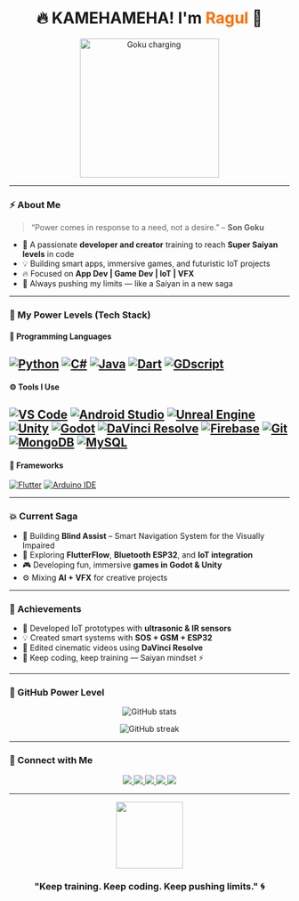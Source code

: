 <!-- ⚡ GOKU-THEMED GITHUB PROFILE README BY RAGUL -->

<h1 align="center">🔥 KAMEHAMEHA! I'm <span style="color:#FF6F00;">Ragul</span> 🐉</h1>

<p align="center">
  <img src="https://media.giphy.com/media/11bXQwA4aY5E2I/giphy.gif" width="250px" alt="Goku charging">
</p>

---

### ⚡ About Me  
> “Power comes in response to a need, not a desire.” – **Son Goku**

- 💪 A passionate **developer and creator** training to reach **Super Saiyan levels** in code  
- 💡 Building smart apps, immersive games, and futuristic IoT projects  
- 🔥 Focused on **App Dev | Game Dev | IoT | VFX**
- 🌌 Always pushing my limits — like a Saiyan in a new saga

---

### 🧠 My Power Levels (Tech Stack)

#### 🐉 Programming Languages
  [![Python](https://img.shields.io/badge/Python-3776AB?logo=python&logoColor=white)](https://www.python.org)
  [![C#](https://img.shields.io/badge/C%23-239120?logo=csharp&logoColor=white)](https://docs.microsoft.com/dotnet/csharp/)
  [![Java](https://img.shields.io/badge/Java-007396?logo=java&logoColor=white)](https://www.oracle.com/java/)
  [![Dart](https://img.shields.io/badge/Dart-0175C2?logo=dart&logoColor=white)](https://dart.dev)
  [![GDscript](https://img.shields.io/badge/GDscript-478CBF?logo=godot-engine&logoColor=white)](https://godotengine.org)
---

#### ⚙️ Tools I Use
  [![VS Code](https://img.shields.io/badge/VS%20Code-007ACC?logo=visual-studio-code&logoColor=white)](https://code.visualstudio.com/)
  [![Android Studio](https://img.shields.io/badge/Android%20Studio-3DDC84?logo=android-studio&logoColor=white)](https://developer.android.com/studio)
  [![Unreal Engine](https://img.shields.io/badge/Unreal%20Engine-0E1128?logo=unreal-engine&logoColor=white)](https://www.unrealengine.com/)
  [![Unity](https://img.shields.io/badge/Unity-100000?logo=unity&logoColor=white)](https://unity.com/)
  [![Godot](https://img.shields.io/badge/Godot-478CBF?logo=godot-engine&logoColor=white)](https://godotengine.org/)
  [![DaVinci Resolve](https://img.shields.io/badge/DaVinci%20Resolve-1C1C1C?logo=davinci-resolve&logoColor=white)](https://www.blackmagicdesign.com/products/davinciresolve/)
  [![Firebase](https://img.shields.io/badge/Firebase-FFCA28?logo=firebase&logoColor=black)](https://firebase.google.com/)
  [![Git](https://img.shields.io/badge/Git-F05032?logo=git&logoColor=white)](https://git-scm.com/)
  [![MongoDB](https://img.shields.io/badge/MongoDB-4EA94B?logo=mongodb&logoColor=white)](https://www.mongodb.com/)
  [![MySQL](https://img.shields.io/badge/MySQL-4479A1?logo=mysql&logoColor=white)](https://www.mysql.com/)
---

#### 🧩 Frameworks
  [![Flutter](https://img.shields.io/badge/Flutter-02569B?logo=flutter&logoColor=white)](https://flutter.dev/)
  [![Arduino IDE](https://img.shields.io/badge/Arduino%20IDE-00979D?logo=arduino&logoColor=white)](https://www.arduino.cc/en/software)

---

### 💥 Current Saga
- 🌱 Building **Blind Assist** – Smart Navigation System for the Visually Impaired  
- 🔭 Exploring **FlutterFlow**, **Bluetooth ESP32**, and **IoT integration**  
- 🎮 Developing fun, immersive **games in Godot & Unity**  
- ⚙️ Mixing **AI + VFX** for creative projects  

---

### 🥇 Achievements
- 🦾 Developed IoT prototypes with **ultrasonic & IR sensors**  
- 💡 Created smart systems with **SOS + GSM + ESP32**  
- 🎨 Edited cinematic videos using **DaVinci Resolve**  
- 💪 Keep coding, keep training — Saiyan mindset ⚡

---

### 🐲 GitHub Power Level
<p align="center">
  <img src="https://github-readme-stats.vercel.app/api?username=ragul&show_icons=true&theme=tokyonight&hide_border=true&title_color=FF6F00&icon_color=FFD700" alt="GitHub stats" />
</p>

<p align="center">
  <img src="https://github-readme-streak-stats.herokuapp.com?user=ragul&theme=tokyonight&hide_border=true&background=0D1117&fire=FF6F00&currStreakLabel=FFD700" alt="GitHub streak" />
</p>

---

### 🌌 Connect with Me
<p align="center">
  <a href="https://github.com/ragul" target="_blank">
    <img src="https://img.shields.io/badge/GitHub-%23000000.svg?&style=for-the-badge&logo=github&logoColor=white" />
  </a>
  <a href="vetriragul0@gmail.com">
    <img src="https://img.shields.io/badge/Email-DB4437?style=for-the-badge&logo=gmail&logoColor=white" />
  </a>
  <a href="https://www.linkedin.com/in/ragul-v-5a5aa221b/" target="_blank">
    <img src="https://img.shields.io/badge/LinkedIn-0077B5?style=for-the-badge&logo=linkedin&logoColor=white" />
  </a>
  <a href="https://www.instagram.com/tnr_king_18?igsh=dmVuMWppdWNic3Ry" target="_blank">
    <img src="https://img.shields.io/badge/Instagram-E4405F?style=for-the-badge&logo=instagram&logoColor=white" />
  </a>
  <a href="https://www.facebook.com/ragul017" target="_blank">
    <img src="https://img.shields.io/badge/Facebook-1877F2?style=for-the-badge&logo=facebook&logoColor=white" />
  </a>
</p>

---

<p align="center">
  <img src="https://media.giphy.com/media/SYIZN2lRf6Pqg/giphy.gif" width="120px">
</p>

<h3 align="center">"Keep training. Keep coding. Keep pushing limits." 🌀</h3>
